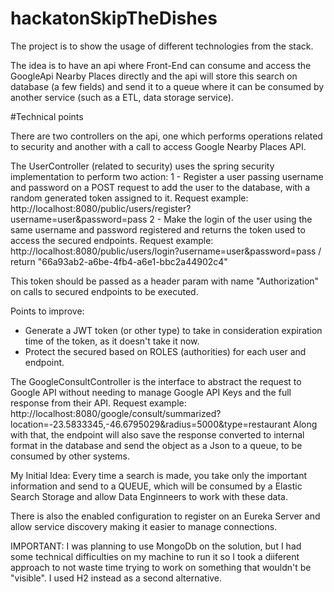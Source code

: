 # hackatonSkipTheDishes
The project is to show the usage of different technologies from the stack.

The idea is to have an api where Front-End can consume and access the GoogleApi Nearby Places directly and the api will store this search on database (a few fields) and send it to a queue where it can be consumed by another service (such as a ETL, data storage service).

#Technical points

There are two controllers on the api, one which performs operations related to security and another with a call to access Google Nearby Places API.

The UserController (related to security) uses the spring security implementation to perform two action: 
  1 - Register a user passing username and password on a POST request to add the user to the database, with a random generated token assigned to it. Request example: http://localhost:8080/public/users/register?username=user&password=pass
  2 - Make the login of the user using the same username and password registered and returns the token used to access the secured endpoints. Request example: http://localhost:8080/public/users/login?username=user&password=pass / return "66a93ab2-a6be-4fb4-a6e1-bbc2a44902c4"
  
This token should be passed as a header param with name "Authorization" on calls to secured endpoints to be executed.
  
Points to improve:
 - Generate a JWT token (or other type) to take in consideration expiration time of the token, as it doesn't take it now.
 - Protect the secured based on ROLES (authorities) for each user and endpoint.
 
 
The GoogleConsultController is the interface to abstract the request to Google API without needing to manage Google API Keys and the full response from their API. Request example: http://localhost:8080/google/consult/summarized?location=-23.5833345,-46.6795029&radius=5000&type=restaurant
Along with that, the endpoint will also save the response converted to internal format in the database and send the object as a Json to a queue, to be consumed by other systems.

My Initial Idea: Every time a search is made, you take only the important information and send to a QUEUE, which will be consumed by a Elastic Search Storage and allow Data Enginneers to work with these data.


There is also the enabled configuration to register on an Eureka Server and allow service discovery making it easier to manage connections.


IMPORTANT: I was planning to use MongoDb on the solution, but I had some technical difficulties on my machine to run it so I took a diiferent approach to not waste time trying to work on something that wouldn't be "visible". I used H2 instead as a second alternative.
